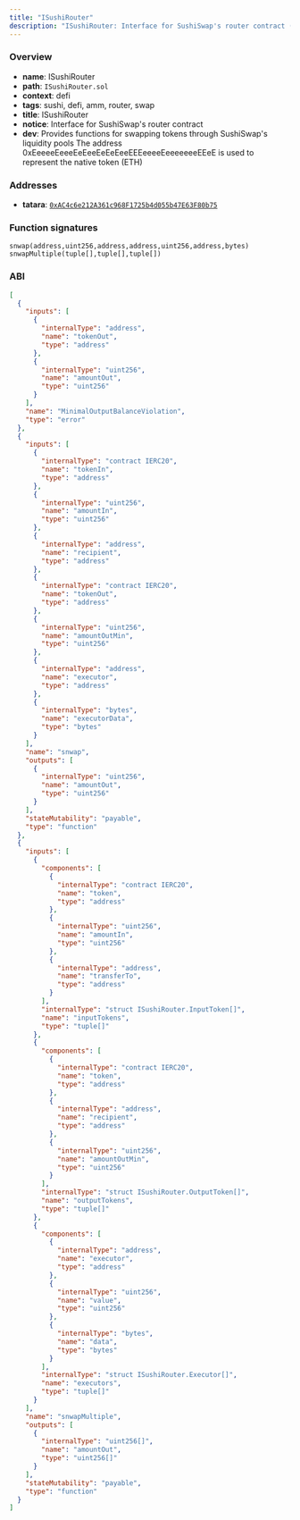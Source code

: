 ```yaml
---
title: "ISushiRouter"
description: "ISushiRouter: Interface for SushiSwap's router contract (Provides functions for swapping tokens through SushiSwap's liquidity pools The address 0xEeeeeEeeeEeEeeEeEeEeeEEEeeeeEeeeeeeeEEeE is used to represent the native token (ETH))"
---
```


### Overview

- **name**: ISushiRouter
- **path**: `ISushiRouter.sol`
- **context**: defi
- **tags**: sushi, defi, amm, router, swap
- **title**: ISushiRouter
- **notice**: Interface for SushiSwap's router contract
- **dev**: Provides functions for swapping tokens through SushiSwap's liquidity pools The address 0xEeeeeEeeeEeEeeEeEeEeeEEEeeeeEeeeeeeeEEeE is used to represent the native token (ETH)

### Addresses

- **tatara**: [`0xAC4c6e212A361c968F1725b4d055b47E63F80b75`](https://explorer.tatara.katana.network/address/0xAC4c6e212A361c968F1725b4d055b47E63F80b75)

### Function signatures

```
snwap(address,uint256,address,address,uint256,address,bytes)
snwapMultiple(tuple[],tuple[],tuple[])
```

### ABI

```json
[
  {
    "inputs": [
      {
        "internalType": "address",
        "name": "tokenOut",
        "type": "address"
      },
      {
        "internalType": "uint256",
        "name": "amountOut",
        "type": "uint256"
      }
    ],
    "name": "MinimalOutputBalanceViolation",
    "type": "error"
  },
  {
    "inputs": [
      {
        "internalType": "contract IERC20",
        "name": "tokenIn",
        "type": "address"
      },
      {
        "internalType": "uint256",
        "name": "amountIn",
        "type": "uint256"
      },
      {
        "internalType": "address",
        "name": "recipient",
        "type": "address"
      },
      {
        "internalType": "contract IERC20",
        "name": "tokenOut",
        "type": "address"
      },
      {
        "internalType": "uint256",
        "name": "amountOutMin",
        "type": "uint256"
      },
      {
        "internalType": "address",
        "name": "executor",
        "type": "address"
      },
      {
        "internalType": "bytes",
        "name": "executorData",
        "type": "bytes"
      }
    ],
    "name": "snwap",
    "outputs": [
      {
        "internalType": "uint256",
        "name": "amountOut",
        "type": "uint256"
      }
    ],
    "stateMutability": "payable",
    "type": "function"
  },
  {
    "inputs": [
      {
        "components": [
          {
            "internalType": "contract IERC20",
            "name": "token",
            "type": "address"
          },
          {
            "internalType": "uint256",
            "name": "amountIn",
            "type": "uint256"
          },
          {
            "internalType": "address",
            "name": "transferTo",
            "type": "address"
          }
        ],
        "internalType": "struct ISushiRouter.InputToken[]",
        "name": "inputTokens",
        "type": "tuple[]"
      },
      {
        "components": [
          {
            "internalType": "contract IERC20",
            "name": "token",
            "type": "address"
          },
          {
            "internalType": "address",
            "name": "recipient",
            "type": "address"
          },
          {
            "internalType": "uint256",
            "name": "amountOutMin",
            "type": "uint256"
          }
        ],
        "internalType": "struct ISushiRouter.OutputToken[]",
        "name": "outputTokens",
        "type": "tuple[]"
      },
      {
        "components": [
          {
            "internalType": "address",
            "name": "executor",
            "type": "address"
          },
          {
            "internalType": "uint256",
            "name": "value",
            "type": "uint256"
          },
          {
            "internalType": "bytes",
            "name": "data",
            "type": "bytes"
          }
        ],
        "internalType": "struct ISushiRouter.Executor[]",
        "name": "executors",
        "type": "tuple[]"
      }
    ],
    "name": "snwapMultiple",
    "outputs": [
      {
        "internalType": "uint256[]",
        "name": "amountOut",
        "type": "uint256[]"
      }
    ],
    "stateMutability": "payable",
    "type": "function"
  }
]
```
